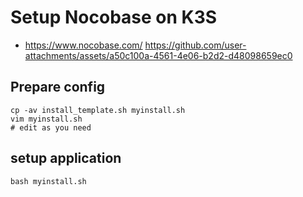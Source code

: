 # Setup Nocobase on K3S
* https://www.nocobase.com/
https://github.com/user-attachments/assets/a50c100a-4561-4e06-b2d2-d48098659ec0

## Prepare config
```
cp -av install_template.sh myinstall.sh
vim myinstall.sh
# edit as you need
```
## setup application
```
bash myinstall.sh
```

